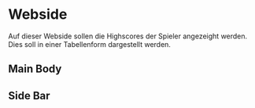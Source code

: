 # Webside

Auf dieser Webside sollen die Highscores der Spieler angezeight werden.
Dies soll in einer Tabellenform dargestellt werden.

## Main Body



## Side Bar

